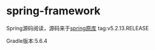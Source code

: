 # spring-framework
Spring源码阅读，源码来于[spring原库](https://github.com/spring-projects/spring-framework.git) tag:v5.2.13.RELEASE

Gradle版本:5.6.4
